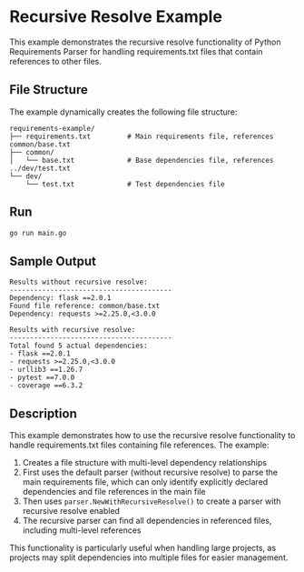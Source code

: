 # Recursive Resolve Example

This example demonstrates the recursive resolve functionality of Python Requirements Parser for handling requirements.txt files that contain references to other files.

## File Structure

The example dynamically creates the following file structure:

```
requirements-example/
├── requirements.txt         # Main requirements file, references common/base.txt
├── common/
│   └── base.txt             # Base dependencies file, references ../dev/test.txt
└── dev/
    └── test.txt             # Test dependencies file
```

## Run

```bash
go run main.go
```

## Sample Output

```
Results without recursive resolve:
----------------------------------------
Dependency: flask ==2.0.1
Found file reference: common/base.txt
Dependency: requests >=2.25.0,<3.0.0

Results with recursive resolve:
----------------------------------------
Total found 5 actual dependencies:
- flask ==2.0.1
- requests >=2.25.0,<3.0.0
- urllib3 ==1.26.7
- pytest ==7.0.0
- coverage ==6.3.2
```

## Description

This example demonstrates how to use the recursive resolve functionality to handle requirements.txt files containing file references. The example:

1. Creates a file structure with multi-level dependency relationships
2. First uses the default parser (without recursive resolve) to parse the main requirements file, which can only identify explicitly declared dependencies and file references in the main file
3. Then uses `parser.NewWithRecursiveResolve()` to create a parser with recursive resolve enabled
4. The recursive parser can find all dependencies in referenced files, including multi-level references

This functionality is particularly useful when handling large projects, as projects may split dependencies into multiple files for easier management.